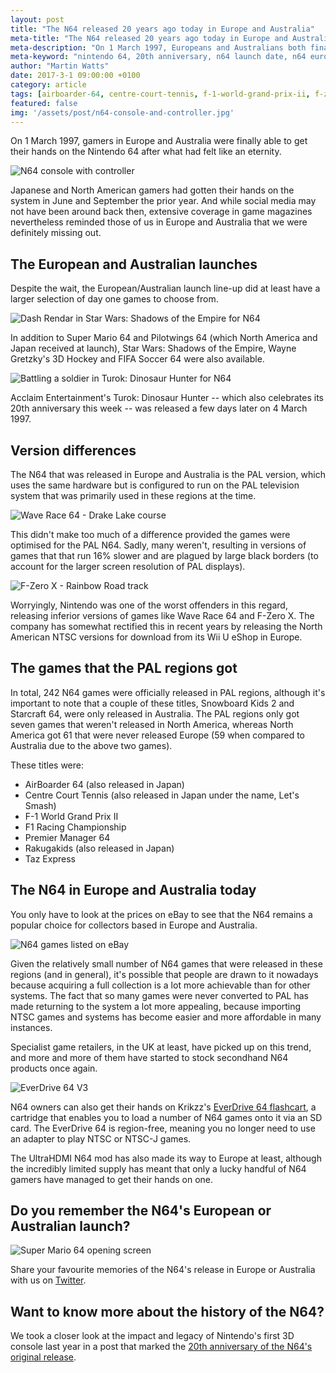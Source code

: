 ```yaml
---
layout: post
title: "The N64 released 20 years ago today in Europe and Australia"
meta-title: "The N64 released 20 years ago today in Europe and Australia"
meta-description: "On 1 March 1997, Europeans and Australians both finally got their hands on the Nintendo 64 after a lengthy wait."
meta-keyword: "nintendo 64, 20th anniversary, n64 launch date, n64 european release date, n64 europe"
author: "Martin Watts"
date: 2017-3-1 09:00:00 +0100
category: article
tags: [airboarder-64, centre-court-tennis, f-1-world-grand-prix-ii, f-zero-x, f1-racing-championship, fifa-soccer-64, pilotwings-64, premier-manager-64, rakugakids, snowboard-kids-2, starcraft-64, star-wars-shadows-of-the-empire, super-mario-64, taz-express, turok-dinosaur-hunter, wave-race-64, wayne-gretzkys-3d-hockey]
featured: false
img: '/assets/post/n64-console-and-controller.jpg'
---
```

On 1 March 1997, gamers in Europe and Australia were finally able to get their hands on the Nintendo 64 after what had felt like an eternity.

![N64 console with controller](/assets/post/n64-console-and-controller.jpg)

Japanese and North American gamers had gotten their hands on the system in June and September the prior year. And while social media may not have been around back then, extensive coverage in game magazines nevertheless reminded those of us in Europe and Australia that we were definitely missing out. 

## The European and Australian launches ##

Despite the wait, the European/Australian launch line-up did at least have a larger selection of day one games to choose from. 

![Dash Rendar in Star Wars: Shadows of the Empire for N64](/assets/images/games/star-wars-shadows-of-the-empire/star-wars-shadows-of-the-empire-n64-dash-rendar.jpg)

In addition to Super Mario 64 and Pilotwings 64 (which North America and Japan received at launch), Star Wars: Shadows of the Empire, Wayne Gretzky's 3D Hockey and FIFA Soccer 64 were also available.

![Battling a soldier in Turok: Dinosaur Hunter for N64](/assets/images/games/turok-dinosaur-hunter/turok-dinosaur-hunter-campaigner-soldier.jpg)

Acclaim Entertainment's Turok: Dinosaur Hunter -- which also celebrates its 20th anniversary this week -- was released a few days later on 4 March 1997.

## Version differences ##

The N64 that was released in Europe and Australia is the PAL version, which uses the same hardware but is configured to run on the PAL television system that was primarily used in these regions at the time.

![Wave Race 64 - Drake Lake course](/assets/images/games/wave-race-64/wave-race-64-drake-lake.jpg)

This didn't make too much of a difference provided the games were optimised for the PAL N64. Sadly, many weren't, resulting in versions of games that that run 16% slower and are plagued by large black borders (to account for the larger screen resolution of PAL displays).

![F-Zero X - Rainbow Road track](/assets/images/games/f-zero-x/f-zero-x-n64-rainbow-road.jpg)

Worryingly, Nintendo was one of the worst offenders in this regard, releasing inferior versions of games like Wave Race 64 and F-Zero X. The company has somewhat rectified this in recent years by releasing the North American NTSC versions for download from its Wii U eShop in Europe.

## The games that the PAL regions got ##

In total, 242 N64 games were officially released in PAL regions, although it's important to note that a couple of these titles, Snowboard Kids 2 and Starcraft 64, were only released in Australia. The PAL regions only got seven games that weren't released in North America, whereas North America got 61 that were never released Europe (59 when compared to Australia due to the above two games).

These titles were:

- AirBoarder 64 (also released in Japan)
- Centre Court Tennis (also released in Japan under the name, Let's Smash)
- F-1 World Grand Prix II
- F1 Racing Championship
- Premier Manager 64
- Rakugakids (also released in Japan)
- Taz Express

## The N64 in Europe and Australia today ##

You only have to look at the prices on eBay to see that the N64 remains a popular choice for collectors based in Europe and Australia.

![N64 games listed on eBay](/assets/post/ebay-n64-listings.JPG)

Given the relatively small number of N64 games that were released in these regions (and in general), it's possible that people are drawn to it nowadays because acquiring a full collection is a lot more achievable than for other systems. The fact that so many games were never converted to PAL has made returning to the system a lot more appealing, because importing NTSC games and systems has become easier and more affordable in many instances.

Specialist game retailers, in the UK at least, have picked up on this trend, and more and more of them have started to stock secondhand N64 products once again.

![EverDrive 64 V3](/assets/post/everdrive-64-in-n64.jpg)

N64 owners can also get their hands on Krikzz's [EverDrive 64 flashcart](/article/2017/01/29/everdrive-64-guide-what-is-it-and-should-you-buy-one.html), a cartridge that enables you to load a number of N64 games onto it via an SD card. The EverDrive 64 is region-free, meaning you no longer need to use an adapter to play NTSC or NTSC-J games.

The UltraHDMI N64 mod has also made its way to Europe at least, although the incredibly limited supply has meant that only a lucky handful of N64 gamers have managed to get their hands on one.

## Do you remember the N64's European or Australian launch? ##

![Super Mario 64 opening screen](/assets/images/games/super-mario-64/super-mario-64-face-screen.jpg)

Share your favourite memories of the N64's release in Europe or Australia with us on [Twitter](http://www.twitter.com/n64gamers).

## Want to know more about the history of the N64? ##

We took a closer look at the impact and legacy of Nintendo's first 3D console last year in a post that marked the [20th anniversary of the N64's original release](/article/2016/06/18/20years-of-n64.html).